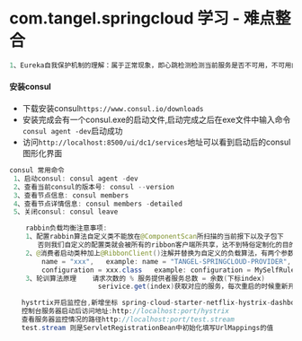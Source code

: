 # com.tangel.springcloud 学习 - 难点整合

``` java
1、Eureka自我保护机制的理解：属于正常现象，即心跳检测检测当前服务是否不可用，不可用的情况下不会进行立刻清除（某时刻某一个微服务不可用了，Eureka不会立刻清理，依旧会对该微服务的信息进行保存）
```

#### 安装consul
   * 下载安装consul`https://www.consul.io/downloads`
   * 安装完成会有一个consul.exe的启动文件,启动完成之后在exe文件中输入命令`consul agent -dev`启动成功
   * 访问`http://localhost:8500/ui/dc1/services`地址可以看到启动后的consul图形化界面
 ```java
 consul 常用命令
  1、启动consul: consul agent -dev
  2、查看当前consul的版本号: consul --version
  3、查看节点信息: consul members
  4、查看节点详情信息: consul members -detailed
  5、关闭consul: consul leave
 ``` 
  
``` java
    rabbin负载均衡注意事项:
    1、配置rabbin算法自定义类不能放在@ComponentScan所扫描的当前报下以及子包下
       否则我们自定义的配置类就会被所有的ribbon客户端所共享，达不到特俗定制化的目的
    2、@消费者启动类种加上@RibbonClient()注解并替换为自定义的负载算法，有两个参数:
        name = "xxx",   example: name = "TANGEL-SPRINGCLOUD-PROVIDER", 参数必须和restTemplate请求的服务名称相同
        configuration = xxx.class   example: configuration = MySelfRule.class   参数配置获取自定义类文件
    3、轮训算法原理    请求次数的 % 服务提供者服务总数 = 余数(下标index)      
                      serivice.get(index)获取对应的服务，每次重启的时候重新开始计数获取下标
```

``` java
   hystrtix开启监控台,新增坐标 spring-cloud-starter-netflix-hystrix-dashboard
   控制台服务器启动后访问地址:http://localhost:port/hystrix
   查看服务器监控情况的路径http://localhost:port/test.stream
   test.stream 则是ServletRegistrationBean中初始化填写UrlMappings的值
```